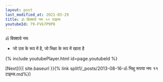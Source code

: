 ```yaml
---
layout: post
last_modified_at: 2021-03-29
title: ॐ बिक्शावे नमः ११ टाइम्स
youtubeId: 79-FVk7P9P8
---
```

 
 
 ॐ बिक्शावे नमः  
 
 -  जो उस के रूप में है, जो भिक्षा के रूप में खाता है 
 
  
 
  
 
 
 
 
 
 


{% include youtubePlayer.html id=page.youtubeId %}
 
[Next]({{ site.baseurl }}{% link  split1/_posts/2013-08-16-ॐ भिक्षु रूपया नमः ११ टाइम्स.md%})
 
